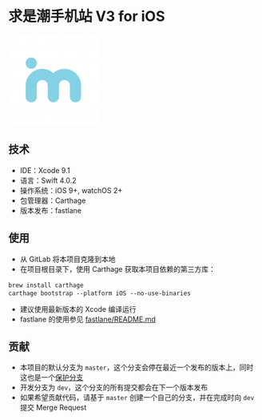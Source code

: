 # 求是潮手机站 V3 for iOS

![Logo](QSCMobileV3/Assets.xcassets/AppIcon.appiconset/Icon-60@3x.png)

## 技术

- IDE：Xcode 9.1
- 语言：Swift 4.0.2
- 操作系统：iOS 9+, watchOS 2+
- 包管理器：Carthage
- 版本发布：fastlane

## 使用

- 从 GitLab 将本项目克隆到本地
- 在项目根目录下，使用 Carthage 获取本项目依赖的第三方库：

```
brew install carthage
carthage bootstrap --platform iOS --no-use-binaries
```

- 建议使用最新版本的 Xcode 编译运行
- fastlane 的使用参见 [fastlane/README.md](fastlane/README.md)

## 贡献

- 本项目的默认分支为 `master`，这个分支会停在最近一个发布的版本上，同时这也是一个[保护分支](https://git.zjuqsc.com/help/user/project/protected_branches)
- 开发分支为 `dev`，这个分支的所有提交都会在下一个版本发布
- 如果希望贡献代码，请基于 `master` 创建一个自己的分支，并在完成时向 `dev` 提交 Merge Request
